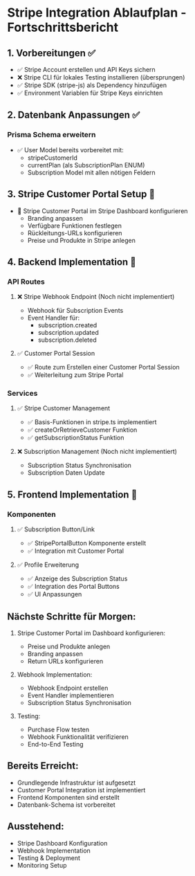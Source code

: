# Stripe Integration Ablaufplan - Fortschrittsbericht

## 1. Vorbereitungen ✅
- ✅ Stripe Account erstellen und API Keys sichern
- ❌ Stripe CLI für lokales Testing installieren (übersprungen)
- ✅ Stripe SDK (stripe-js) als Dependency hinzufügen
- ✅ Environment Variablen für Stripe Keys einrichten

## 2. Datenbank Anpassungen ✅
### Prisma Schema erweitern
- ✅ User Model bereits vorbereitet mit:
  - stripeCustomerId
  - currentPlan (als SubscriptionPlan ENUM)
  - Subscription Model mit allen nötigen Feldern

## 3. Stripe Customer Portal Setup 🔄
- 🔄 Stripe Customer Portal im Stripe Dashboard konfigurieren
  - Branding anpassen
  - Verfügbare Funktionen festlegen
  - Rückleitungs-URLs konfigurieren
  - Preise und Produkte in Stripe anlegen

## 4. Backend Implementation 🔄
### API Routes
1. ❌ Stripe Webhook Endpoint (Noch nicht implementiert)
   - Webhook für Subscription Events
   - Event Handler für:
     - subscription.created
     - subscription.updated
     - subscription.deleted

2. ✅ Customer Portal Session
   - ✅ Route zum Erstellen einer Customer Portal Session
   - ✅ Weiterleitung zum Stripe Portal

### Services
1. ✅ Stripe Customer Management
   - ✅ Basis-Funktionen in stripe.ts implementiert
   - ✅ createOrRetrieveCustomer Funktion
   - ✅ getSubscriptionStatus Funktion

2. ❌ Subscription Management (Noch nicht implementiert)
   - Subscription Status Synchronisation
   - Subscription Daten Update

## 5. Frontend Implementation 🔄
### Komponenten
1. ✅ Subscription Button/Link
   - ✅ StripePortalButton Komponente erstellt
   - ✅ Integration mit Customer Portal

2. ✅ Profile Erweiterung
   - ✅ Anzeige des Subscription Status
   - ✅ Integration des Portal Buttons
   - ✅ UI Anpassungen

## Nächste Schritte für Morgen:
1. Stripe Customer Portal im Dashboard konfigurieren:
   - Preise und Produkte anlegen
   - Branding anpassen
   - Return URLs konfigurieren

2. Webhook Implementation:
   - Webhook Endpoint erstellen
   - Event Handler implementieren
   - Subscription Status Synchronisation

3. Testing:
   - Purchase Flow testen
   - Webhook Funktionalität verifizieren
   - End-to-End Testing

## Bereits Erreicht:
- Grundlegende Infrastruktur ist aufgesetzt
- Customer Portal Integration ist implementiert
- Frontend Komponenten sind erstellt
- Datenbank-Schema ist vorbereitet

## Ausstehend:
- Stripe Dashboard Konfiguration
- Webhook Implementation
- Testing & Deployment
- Monitoring Setup
